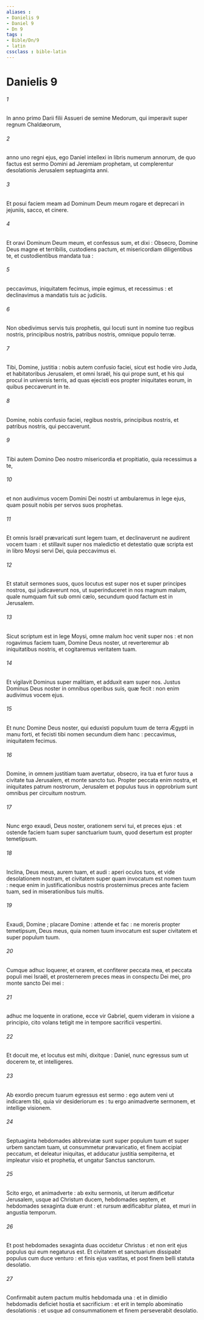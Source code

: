 ```yaml
---
aliases : 
- Danielis 9
- Daniel 9
- Dn 9
tags : 
- Bible/Dn/9
- latin
cssclass : bible-latin
---
```


# Danielis 9

###### 1
In anno primo Darii filii Assueri de semine Medorum, qui imperavit super regnum Chaldæorum,
###### 2
anno uno regni ejus, ego Daniel intellexi in libris numerum annorum, de quo factus est sermo Domini ad Jeremiam prophetam, ut complerentur desolationis Jerusalem septuaginta anni.
###### 3
Et posui faciem meam ad Dominum Deum meum rogare et deprecari in jejuniis, sacco, et cinere.
###### 4
Et oravi Dominum Deum meum, et confessus sum, et dixi : Obsecro, Domine Deus magne et terribilis, custodiens pactum, et misericordiam diligentibus te, et custodientibus mandata tua :
###### 5
peccavimus, iniquitatem fecimus, impie egimus, et recessimus : et declinavimus a mandatis tuis ac judiciis.
###### 6
Non obedivimus servis tuis prophetis, qui locuti sunt in nomine tuo regibus nostris, principibus nostris, patribus nostris, omnique populo terræ.
###### 7
Tibi, Domine, justitia : nobis autem confusio faciei, sicut est hodie viro Juda, et habitatoribus Jerusalem, et omni Israël, his qui prope sunt, et his qui procul in universis terris, ad quas ejecisti eos propter iniquitates eorum, in quibus peccaverunt in te.
###### 8
Domine, nobis confusio faciei, regibus nostris, principibus nostris, et patribus nostris, qui peccaverunt.
###### 9
Tibi autem Domino Deo nostro misericordia et propitiatio, quia recessimus a te,
###### 10
et non audivimus vocem Domini Dei nostri ut ambularemus in lege ejus, quam posuit nobis per servos suos prophetas.
###### 11
Et omnis Israël prævaricati sunt legem tuam, et declinaverunt ne audirent vocem tuam : et stillavit super nos maledictio et detestatio quæ scripta est in libro Moysi servi Dei, quia peccavimus ei.
###### 12
Et statuit sermones suos, quos locutus est super nos et super principes nostros, qui judicaverunt nos, ut superinduceret in nos magnum malum, quale numquam fuit sub omni cælo, secundum quod factum est in Jerusalem.
###### 13
Sicut scriptum est in lege Moysi, omne malum hoc venit super nos : et non rogavimus faciem tuam, Domine Deus noster, ut reverteremur ab iniquitatibus nostris, et cogitaremus veritatem tuam.
###### 14
Et vigilavit Dominus super malitiam, et adduxit eam super nos. Justus Dominus Deus noster in omnibus operibus suis, quæ fecit : non enim audivimus vocem ejus.
###### 15
Et nunc Domine Deus noster, qui eduxisti populum tuum de terra Ægypti in manu forti, et fecisti tibi nomen secundum diem hanc : peccavimus, iniquitatem fecimus.
###### 16
Domine, in omnem justitiam tuam avertatur, obsecro, ira tua et furor tuus a civitate tua Jerusalem, et monte sancto tuo. Propter peccata enim nostra, et iniquitates patrum nostrorum, Jerusalem et populus tuus in opprobrium sunt omnibus per circuitum nostrum.
###### 17
Nunc ergo exaudi, Deus noster, orationem servi tui, et preces ejus : et ostende faciem tuam super sanctuarium tuum, quod desertum est propter temetipsum.
###### 18
Inclina, Deus meus, aurem tuam, et audi : aperi oculos tuos, et vide desolationem nostram, et civitatem super quam invocatum est nomen tuum : neque enim in justificationibus nostris prosternimus preces ante faciem tuam, sed in miserationibus tuis multis.
###### 19
Exaudi, Domine ; placare Domine : attende et fac : ne moreris propter temetipsum, Deus meus, quia nomen tuum invocatum est super civitatem et super populum tuum.
###### 20
Cumque adhuc loquerer, et orarem, et confiterer peccata mea, et peccata populi mei Israël, et prosternerem preces meas in conspectu Dei mei, pro monte sancto Dei mei :
###### 21
adhuc me loquente in oratione, ecce vir Gabriel, quem videram in visione a principio, cito volans tetigit me in tempore sacrificii vespertini.
###### 22
Et docuit me, et locutus est mihi, dixitque : Daniel, nunc egressus sum ut docerem te, et intelligeres.
###### 23
Ab exordio precum tuarum egressus est sermo : ego autem veni ut indicarem tibi, quia vir desideriorum es : tu ergo animadverte sermonem, et intellige visionem.
###### 24
Septuaginta hebdomades abbreviatæ sunt super populum tuum et super urbem sanctam tuam, ut consummetur prævaricatio, et finem accipiat peccatum, et deleatur iniquitas, et adducatur justitia sempiterna, et impleatur visio et prophetia, et ungatur Sanctus sanctorum.
###### 25
Scito ergo, et animadverte : ab exitu sermonis, ut iterum ædificetur Jerusalem, usque ad Christum ducem, hebdomades septem, et hebdomades sexaginta duæ erunt : et rursum ædificabitur platea, et muri in angustia temporum.
###### 26
Et post hebdomades sexaginta duas occidetur Christus : et non erit ejus populus qui eum negaturus est. Et civitatem et sanctuarium dissipabit populus cum duce venturo : et finis ejus vastitas, et post finem belli statuta desolatio.
###### 27
Confirmabit autem pactum multis hebdomada una : et in dimidio hebdomadis deficiet hostia et sacrificium : et erit in templo abominatio desolationis : et usque ad consummationem et finem perseverabit desolatio.
